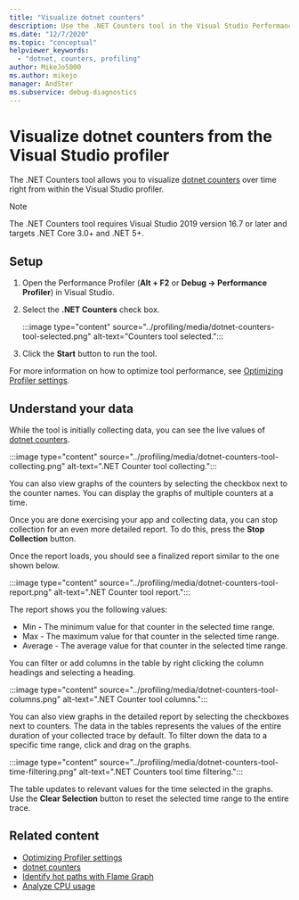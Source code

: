 ```yaml
---
title: "Visualize dotnet counters"
description: Use the .NET Counters tool in the Visual Studio Performance Profiler to visualize dotnet counters over time and better understand your data.
ms.date: "12/7/2020"
ms.topic: "conceptual"
helpviewer_keywords:
  - "dotnet, counters, profiling"
author: MikeJo5000
ms.author: mikejo
manager: AndSter
ms.subservice: debug-diagnostics
---
```

# Visualize dotnet counters from the Visual Studio profiler


The .NET Counters tool allows you to visualize [dotnet counters](/dotnet/core/diagnostics/dotnet-counters) over time right from within the Visual Studio profiler.

> [!NOTE]
> The .NET Counters tool requires Visual Studio 2019 version 16.7 or later and targets .NET Core 3.0+ and .NET 5+.

## Setup

1. Open the Performance Profiler (**Alt + F2** or **Debug -> Performance Profiler**) in Visual Studio.

2. Select the **.NET Counters** check box.

   :::image type="content" source="../profiling/media/dotnet-counters-tool-selected.png" alt-text="Counters tool selected.":::

3. Click the **Start** button to run the tool.

For more information on how to optimize tool performance, see [Optimizing Profiler settings](../profiling/optimize-profiler-settings.md).

## Understand your data

While the tool is initially collecting data, you can see the live values of [dotnet counters](/dotnet/core/diagnostics/dotnet-counters).

:::image type="content" source="../profiling/media/dotnet-counters-tool-collecting.png" alt-text=".NET Counter tool collecting.":::

You can also view graphs of the counters by selecting the checkbox next to the counter names. You can display the graphs of multiple counters at a time.

Once you are done exercising your app and collecting data, you can stop collection for an even more detailed report. To do this, press the **Stop Collection** button.

Once the report loads, you should see a finalized report similar to the one shown below.

:::image type="content" source="../profiling/media/dotnet-counters-tool-report.png" alt-text=".NET Counter tool report.":::

The report shows you the following values:

- Min - The minimum value for that counter in the selected time range.
- Max - The maximum value for that counter in the selected time range.
- Average - The average value for that counter in the selected time range.

You can filter or add columns in the table by right clicking the column headings and selecting a heading.

:::image type="content" source="../profiling/media/dotnet-counters-tool-columns.png" alt-text=".NET Counter tool columns.":::

You can also view graphs in the detailed report by selecting the checkboxes next to counters. The data in the tables represents the values of the entire duration of your collected trace by default. To filter down the data to a specific time range, click and drag on the graphs.

:::image type="content" source="../profiling/media/dotnet-counters-tool-time-filtering.png" alt-text=".NET Counters tool time filtering.":::

The table updates to relevant values for the time selected in the graphs. Use the **Clear Selection** button to reset the selected time range to the entire trace.

## Related content

- [Optimizing Profiler settings](../profiling/optimize-profiler-settings.md)
- [dotnet counters](/dotnet/core/diagnostics/dotnet-counters)
- [Identify hot paths with Flame Graph](../profiling/flame-graph.md)
- [Analyze CPU usage](../profiling/cpu-usage.md)